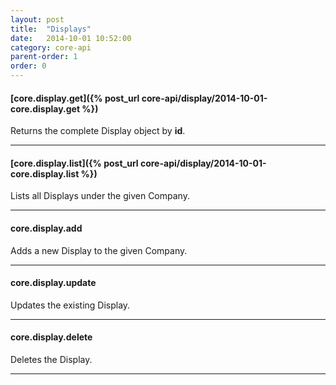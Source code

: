 ```yaml
---
layout: post
title:  "Displays"
date:   2014-10-01 10:52:00
category: core-api
parent-order: 1
order: 0
---
```


#### [core.display.get]({% post_url core-api/display/2014-10-01-core.display.get %})

Returns the complete Display object by **id**.

***

#### [core.display.list]({% post_url core-api/display/2014-10-01-core.display.list %})

Lists all Displays under the given Company.

***

#### core.display.add

Adds a new Display to the given Company.

***

#### core.display.update

Updates the existing Display.

***

#### core.display.delete

Deletes the Display.

***

